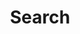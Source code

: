 ---
title: "Search" # in any language you want
layout: "search" # is necessary
# url: "/archive"
#description: "Description for Search"
summary: "search"
placeholder: "ohai, what are you looking for?"
---